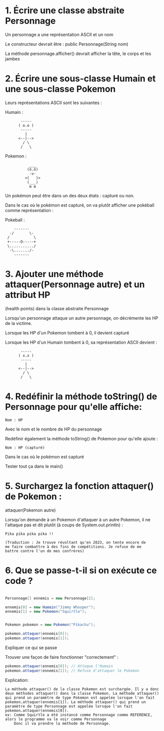 # 1. Écrire une classe abstraite Personnage

Un personnage a une représentation ASCII et un nom

Le constructeur devrait être : public Personnage(String nom)

La méthode personnage.afficher() devrait afficher la tête, le corps et
les jambes


# 2. Écrire une sous-classe Humain et une sous-classe Pokemon

Leurs représentations ASCII sont les suivantes :

Humain :
```
       -----
      ( o.o )
       -----
         |
      <--|-->
        / \
       /   \
```

Pokemon :
```
           ___
          (ô.ô)
           -v-
         <(   )>
          (___)
           m m
```


Un pokémon peut être dans un des deux états : capturé ou non.

Dans le cas où le pokémon est capturé, on va plutôt afficher une
pokéball comme représentation :


Pokeball :
```
    -------
  -/       \-
 /           \
 +-----O-----+
 \.........../
  -\......./-
    -------
```

# 3. Ajouter une méthode attaquer(Personnage autre) et un attribut HP
(health points) dans la classe abstraite Personnage

Lorsqu'un personnage attaque un autre personnage, on décrémente les HP
de la victime.


Lorsque les HP d'un Pokemon tombent à 0, il devient capturé

Lorsque les HP d'un Humain tombent à 0, sa représentation ASCII
devient :

```
       -----
      ( x.x )
       -----
         |
      <--|-->
        / \
       /   \

```

# 4. Redéfinir la méthode toString() de Personnage pour qu'elle affiche:

    Nom : HP

Avec le nom et le nombre de HP du personnage

Redéfinir également la méthode toString() de Pokemon pour qu'elle ajoute :

    Nom : HP (capturé)

Dans le cas où le pokémon est capturé

Tester tout ça dans le main()


# 5. Surchargez la fonction attaquer() de Pokemon :

attaquer(Pokemon autre)

Lorsqu'on demande à un Pokemon d'attaquer à un autre Pokemon, il ne
l'attaque pas et dit plutôt (à coups de System.out.println) :

    Pika pika pika pika !!

    (Traduction : Je trouve révoltant qu'en 2023, on tente encore de
    me faire combattre à des fins de compétitions. Je refuse de me
    battre contre l'un de mes confrères)


# 6. Que se passe-t-il si on exécute ce code ?

```java

Personnage[] ennemis = new Personnage[2];

ennemis[0] = new Humain("Jimmy Whooper");
ennemis[1] = new Pokemon("Squirtle");


Pokemon pokemon = new Pokemon("Pikachu");

pokemon.attaquer(ennemis[0]);
pokemon.attaquer(ennemis[1]);

```

Expliquer ce qui se passe

Trouver une façon de faire fonctionner "correctement" :

```java
pokemon.attaquer(ennemis[0]); // Attaque l'Humain
pokemon.attaquer(ennemis[1]); // Refuse d'attaquer le Pokemon
```

Explication:
```
La méthode attaquer() de la classe Pokemon est surchargée. Il y a donc
deux méthodes attaquer() dans la classe Pokemon. La méthode attaquer()
qui prend un paramètre de type Pokemon est appelée lorsque l'on fait
pokemon.attaquer(ennemis[1]). La méthode attaquer() qui prend un
paramètre de type Personnage est appelée lorsque l'on fait
pokemon.attaquer(ennemis[0]). 
ex: Comme Squirtle a été instancé comme Personnage comme REFERENCE, alors le programme va le voir comme Personnage
    Donc il va prendre la méthode de Personnage.
```


